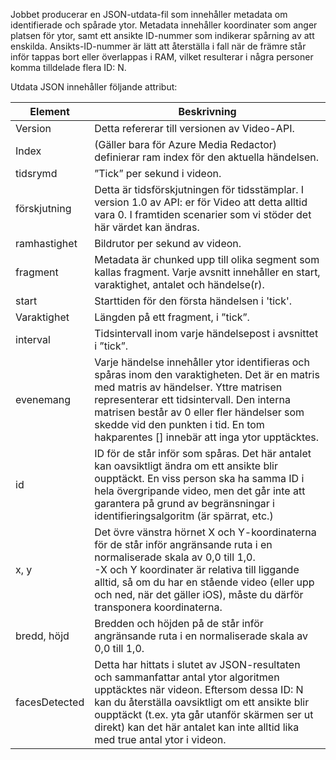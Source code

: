 Jobbet producerar en JSON-utdata-fil som innehåller metadata om identifierade och spårade ytor. Metadata innehåller koordinater som anger platsen för ytor, samt ett ansikte ID-nummer som indikerar spårning av att enskilda. Ansikts-ID-nummer är lätt att återställa i fall när de främre står inför tappas bort eller överlappas i RAM, vilket resulterar i några personer komma tilldelade flera ID: N.

Utdata JSON innehåller följande attribut:

| Element | Beskrivning |
| --- | --- |
| Version |Detta refererar till versionen av Video-API. |
| Index | (Gäller bara för Azure Media Redactor) definierar ram index för den aktuella händelsen. |
| tidsrymd |”Tick” per sekund i videon. |
| förskjutning |Detta är tidsförskjutningen för tidsstämplar. I version 1.0 av API: er för Video att detta alltid vara 0. I framtiden scenarier som vi stöder det här värdet kan ändras. |
| ramhastighet |Bildrutor per sekund av videon. |
| fragment |Metadata är chunked upp till olika segment som kallas fragment. Varje avsnitt innehåller en start, varaktighet, antalet och händelse(r). |
| start |Starttiden för den första händelsen i 'tick'. |
| Varaktighet |Längden på ett fragment, i ”tick”. |
| interval |Tidsintervall inom varje händelsepost i avsnittet i ”tick”. |
| evenemang |Varje händelse innehåller ytor identifieras och spåras inom den varaktigheten. Det är en matris med matris av händelser. Yttre matrisen representerar ett tidsintervall. Den interna matrisen består av 0 eller fler händelser som skedde vid den punkten i tid. En tom hakparentes [] innebär att inga ytor upptäcktes. |
| id |ID för de står inför som spåras. Det här antalet kan oavsiktligt ändra om ett ansikte blir oupptäckt. En viss person ska ha samma ID i hela övergripande video, men det går inte att garantera på grund av begränsningar i identifieringsalgoritm (är spärrat, etc.) |
| x, y |Det övre vänstra hörnet X och Y-koordinaterna för de står inför angränsande ruta i en normaliserade skala av 0,0 till 1,0. <br/>-X och Y koordinater är relativa till liggande alltid, så om du har en stående video (eller upp och ned, när det gäller iOS), måste du därför transponera koordinaterna. |
| bredd, höjd |Bredden och höjden på de står inför angränsande ruta i en normaliserade skala av 0,0 till 1,0. |
| facesDetected |Detta har hittats i slutet av JSON-resultaten och sammanfattar antal ytor algoritmen upptäcktes när videon. Eftersom dessa ID: N kan du återställa oavsiktligt om ett ansikte blir oupptäckt (t.ex. yta går utanför skärmen ser ut direkt) kan det här antalet kan inte alltid lika med true antal ytor i videon. |

